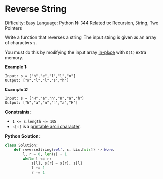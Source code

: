 # Reverse String

Difficulty: Easy
Language: Python
N: 344
Related to: Recursion, String, Two Pointers

Write a function that reverses a string. The input string is given as an array of characters `s`.

You must do this by modifying the input array [in-place](https://en.wikipedia.org/wiki/In-place_algorithm) with `O(1)` extra memory.

**Example 1:**

```
Input: s = ["h","e","l","l","o"]
Output: ["o","l","l","e","h"]

```

**Example 2:**

```
Input: s = ["H","a","n","n","a","h"]
Output: ["h","a","n","n","a","H"]

```

**Constraints:**

- `1 <= s.length <= 105`
- `s[i]` is a [printable ascii character](https://en.wikipedia.org/wiki/ASCII#Printable_characters).

**Python Solution:**

```python
class Solution:
    def reverseString(self, s: List[str]) -> None:
        l, r = 0, len(s) - 1
        while l <= r:
            s[l], s[r] = s[r], s[l]
            l += 1
            r -= 1
```